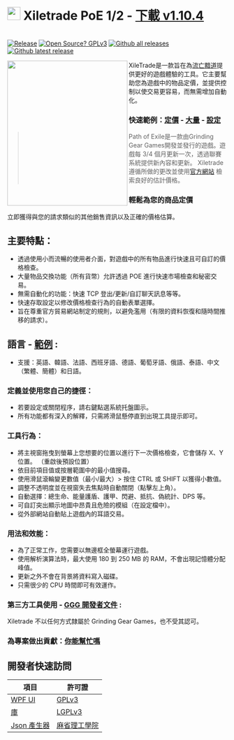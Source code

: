 # <img src="https://i.imgur.com/dhWQgtY.png" width="30" height="30"> Xiletrade PoE 1/2 - [下載 v1.10.4](https://github.com/maxensas/xiletrade/releases/download/1.10.4/Xiletrade_win-x64.7z)  

[<img width="20" height="15" src="https://user-images.githubusercontent.com/62154281/104107842-feae5080-52bf-11eb-8e8f-d8827f1f0334.png">](https://github.com/maxensas/xiletrade)
[<img width="20" height="15" src="https://user-images.githubusercontent.com/62154281/104107838-fd7d2380-52bf-11eb-8d47-f949fd7a3b58.png">](https://github.com/maxensas/xiletrade/blob/master/readme/README.kr.md)
[<img width="20" height="15" src="https://user-images.githubusercontent.com/62154281/104107835-fd7d2380-52bf-11eb-8e08-614b2610eca4.png">](https://github.com/maxensas/xiletrade/blob/master/readme/README.fr.md)
[<img width="20" height="15" src="https://user-images.githubusercontent.com/62154281/104107839-fe15ba00-52bf-11eb-807e-25088a595f33.png">](https://github.com/maxensas/xiletrade/blob/master/readme/README.es.md)
[<img width="20" height="15" src="https://user-images.githubusercontent.com/62154281/104107836-fd7d2380-52bf-11eb-8ba2-bcdc04dab8b9.png">](https://github.com/maxensas/xiletrade/blob/master/readme/README.de.md)
[<img width="20" height="15" src="https://user-images.githubusercontent.com/62154281/104107833-fce48d00-52bf-11eb-896a-c5671965cb51.png">](https://github.com/maxensas/xiletrade/blob/master/readme/README.pt.md)
[<img width="20" height="15" src="https://user-images.githubusercontent.com/62154281/104107837-fd7d2380-52bf-11eb-8df0-091c9d9cc05a.png">](https://github.com/maxensas/xiletrade/blob/master/readme/README.ru.md)
[<img width="20" height="15" src="https://user-images.githubusercontent.com/62154281/104107841-feae5080-52bf-11eb-8ca7-1f402cbf6e5e.png">](https://github.com/maxensas/xiletrade/blob/master/readme/README.th.md)
[<img width="20" height="15" src="https://user-images.githubusercontent.com/62154281/104107840-fe15ba00-52bf-11eb-939e-d98bba60877d.png">](https://github.com/maxensas/xiletrade/blob/master/readme/README.tw.md)
[<img width="20" height="15" src="https://user-images.githubusercontent.com/62154281/104107834-fce48d00-52bf-11eb-8902-02d5a6d457c8.png">](https://github.com/maxensas/xiletrade/blob/master/readme/README.cn.md)
[<img width="20" height="15" src="https://user-images.githubusercontent.com/62154281/222918792-06b9c888-bb96-40af-a27c-68b664fe60b5.png">](https://github.com/maxensas/xiletrade/blob/master/readme/README.jp.md)<br>
[![Release](https://img.shields.io/github/release/maxensas/xiletrade.svg)](https://github.com/maxensas/xiletrade/releases/) 
[![Open Source? GPLv3](https://badgen.net/badge/Open%20Source%20%3F/GPLv3/green?icon=github)](https://github.com/maxensas/xiletrade/tree/master/src)
[![Github all releases](https://img.shields.io/github/downloads/maxensas/xiletrade/total.svg)](https://GitHub.com/maxensas/xiletrade/releases/) [![Github latest release](https://img.shields.io/github/downloads/maxensas/xiletrade/latest/total.svg)](https://GitHub.com/maxensas/xiletrade/releases/)

<img align="left" width="275" height="332" src="https://user-images.githubusercontent.com/62154281/120824346-a884c700-c558-11eb-9889-839acdf88eb5.png">

XileTrade是一款旨在為[流亡黯道](https://www.pathofexile.tw/)提供更好的遊戲體驗的工具。它主要幫助您為遊戲中的物品定價，並提供控制以使交易更容易，而無需增加自動化。
### 快速範例：[定價](https://youtu.be/4mP3uOsr8oc) - [大量](https://youtu.be/6yuLZXTho-A) - [設定](https://youtu.be/libdIjrNM-8)<br>
>Path of Exile是一款由Grinding Gear Games開發並發行的遊戲。遊戲每 3/4 個月更新一次，透過聯賽系統提供新內容和更新。
>Xiletrade 遵循所做的更改並使用[官方網站](https://www.pathofexile.tw/trade/) 檢索良好的估計價格。
### 輕鬆為您的商品定價
立即獲得與您的請求類似的其他銷售資訊以及正確的價格估算。

## 主要特點：
* 透過使用小而流暢的使用者介面，對遊戲中的所有物品進行快速且可自訂的價格檢查。
* 大量物品交換功能（所有貨幣）允許透過 POE 進行快速市場檢查和秘密交易。
* 無需自動化的功能：快速 TCP 登出/更新/自訂聊天訊息等等。
* 快速存取設定以修改價格檢查行為的自動表單選擇。
* 旨在尊重官方貿易網站制定的規則，以避免濫用（有限的資料恢復和隨時間推移的請求）。

## 語言 - [範例](https://github.com/maxensas/xiletrade/blob/master/LANGUAGES.md) :
* 支援：英語、韓語、法語、西班牙語、德語、葡萄牙語、俄語、泰語、中文（繁體、簡體）和日語。

### 定義並使用您自己的捷徑：
* 若要設定或關閉程序，請右鍵點選系統托盤圖示。
* 所有功能都有深入的解釋，只需將滑鼠懸停直到出現工具提示即可。

### 工具行為：
* 將主視窗拖曳到螢幕上您想要的位置以進行下一次價格檢查，它會儲存 X、Y 位置。 （重啟後預設位置）
* 依目前項目值或按層範圍中的最小值搜尋。
* 使用滑鼠滾輪變更數值（最小/最大）> 按住 CTRL 或 SHIFT 以獲得小數值。
* 調整不透明度並在視窗失去焦點時自動關閉（點擊左上角）。
* 自動選擇：總生命、能量護盾、護甲、閃避、抵抗、偽統計、DPS 等。
* 可自訂突出顯示地圖中昂貴且危險的模組（在設定檔中）。
* 從外部網站自動貼上遊戲內的耳語交易。

### 用法和效能：
* 為了正常工作，您需要以無邊框全螢幕運行遊戲。
* 使用解析演算法時，最大使用 180 到 250 MB 的 RAM，不會出現記憶體分配峰值。
* 更新之外不會在背景將資料寫入磁碟。
* 只需很少的 CPU 時間即可有效運作。

### 第三方工具使用 - [GGG 開發者文件](https://www.pathofexile.com/developer/docs/index#policy) :
Xiletrade 不以任何方式隸屬於 Grinding Gear Games，也不受其認可。

### 為專案做出貢獻：[你能幫忙嗎](https://github.com/maxensas/xiletrade/blob/master/CONTRIBUTING.md)

## 開發者快速訪問
|項目|許可證|
|---------|---------|
| [WPF UI](https://github.com/maxensas/xiletrade/tree/master/src/Xiletrade) | [GPLv3](https://github.com/maxensas/xiletrade/blob/master/licenses/LICENSE_Xiletrade) |
| [庫](https://github.com/maxensas/xiletrade/tree/master/src/Xiletrade.Library) | [LGPLv3](https://github.com/maxensas/xiletrade/blob/master/licenses/LICENSE_XiletradeLibrary) |
| [Json 產生器](https://github.com/maxensas/xiletrade/tree/master/src/Xiletrade.Json) | [麻省理工學院](https://github.com/maxensas/xiletrade/blob/master/licenses/LICENSE_XiletradeJson) |
